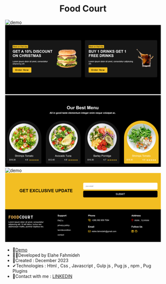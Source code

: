 


<h1 align="center">Food Court</h1>


![demo](https://github.com/Ela-Fhd/FoodCourt/blob/main/foodCourt/dist/assets/image/demo-1.png)
![demo](https://github.com/Ela-Fhd/FoodCourt/blob/main/foodCourt/dist/assets/image/demo-2.png)
![demo](https://github.com/Ela-Fhd/FoodCourt/blob/main/foodCourt/dist/assets/image/demo-3.png)
![demo](https://github.com/Ela-Fhd/FoodCourt/blob/main/foodCourt/dist/assets/image/demo-4.png)
![demo](https://github.com/Ela-Fhd/FoodCourt/blob/main/foodCourt/dist/assets/image/demo-5.png)

  - &#128204;<a href="bestfoodcourt.netlify.app/">Demo</a>
  - 🙋‍♀️Developed by Elahe Fahmideh
  - 📆Created : December 2023
  - &#x2714;Technologies : Html , Css , Javascript , Gulp js , Pug js , npm , Pug Plugins
  - &#128231;Contact with me : <a href="https://www.linkedin.com/in/elahe-fahmideh/">LINKEDIN</a>
